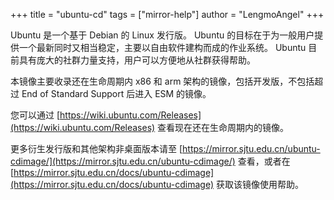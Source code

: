 +++
title = "ubuntu-cd"
tags = ["mirror-help"]
author = "LengmoAngel"
+++

Ubuntu 是一个基于 Debian 的 Linux 发行版。 Ubuntu 的目标在于为一般用户提供一个最新同时又相当稳定，主要以自由软件建构而成的作业系统。 Ubuntu 目前具有庞大的社群力量支持，用户可以方便地从社群获得帮助。

本镜像主要收录还在生命周期内 x86 和 arm 架构的镜像，包括开发版，不包括超过 End of Standard Support 后进入 ESM 的镜像。

您可以通过 [https://wiki.ubuntu.com/Releases](https://wiki.ubuntu.com/Releases) 查看现在还在生命周期内的镜像。

更多衍生发行版和其他架构非桌面版本请至 [https://mirror.sjtu.edu.cn/ubuntu-cdimage/](https://mirror.sjtu.edu.cn/ubuntu-cdimage/) 查看，或者在 [https://mirror.sjtu.edu.cn/docs/ubuntu-cdimage](https://mirror.sjtu.edu.cn/docs/ubuntu-cdimage) 获取该镜像使用帮助。
